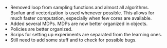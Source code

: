 - Removed loop from sampling functions and almost all algorithms. Bsxfun and vectorization is used whenever possible. This allows for much faster computation, especially when few cores are available.
- Added several MDPs. MDPs are now better organized in objects.
- Policies are better organized.
- Scrips for setting up experiments are separated from the learning ones.
- Still need to add some stuff and to check for possible bugs.
